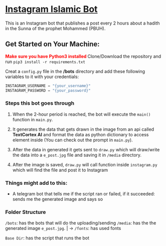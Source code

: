 # <u class="italic" >Instagram Islamic Bot </u>

This is an Instagram bot that publishes a post every 2 hours about a hadith in the Sunna of the prophet Mohammed (PBUH).

## Get Started on Your Machine:

<b style="color:red">Make sure you have Python3 installed </b>
Clone/Download the repository and run `pip3 install -r requirements.txt`

Creat a `config.py` file in the **/bots** directory and add these following variables to it with your credentials:

```python
INSTAGRAM_USERNAME = "{your_username}"
INSTAGRAM_PASSWORD = "{your_password}"
```

### Steps this bot goes through

1. When the 2-hour period is reached, the bot will execute the `main()` function in `main.py`.

2. It generates the data that gets drawn in the image from an api called **TextCortex AI** and format the data as python dictionary to access element inside (You can check out the prompt in `main.py`).

3. After the data in generated it gets sent to `draw.py` which will draw/write the data into a `e_post.jpg` file and saving it in `/media` directory.

4. After the image is saved, `draw.py` will call function inside `instagram.py` which will find the file and post it to Instagram

### Things might add to this:

- A telegram bot that tells me if the script ran or failed, if it succeeded: sends me the generated image and says so

### Folder Structure

`/bots`: has the bots that will do the uploading/sending
`/media`: has the the generated image `e_post.jpg`.
| -> `/fonts`: has used fonts

`Base Dir`: has the script that runs the bot
